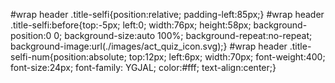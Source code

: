 <link rel="stylesheet" type="text/css" href="../../../__common__/css/custom_last.css">

#wrap header .title-selfi{position:relative; padding-left:85px;}
		#wrap header .title-selfi:before{top:-5px; left:0; width:76px; height:58px; background-position:0 0; background-size:auto 100%; background-repeat:no-repeat; background-image:url(./images/act_quiz_icon.svg);}
		#wrap header .title-selfi-num{position:absolute; top:12px; left:6px; width:70px; font-weight:400; font-size:24px; font-family: YGJAL; color:#fff; text-align:center;}

